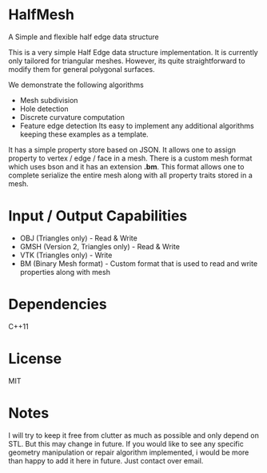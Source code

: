 # HalfMesh
A Simple and flexible half edge data structure

This is a very simple Half Edge data structure implementation. It is currently only tailored for
triangular meshes. However, its quite straightforward to modify them for general polygonal surfaces.

We demonstrate the following algorithms 
* Mesh subdivision
* Hole detection
* Discrete curvature computation
* Feature edge detection
Its easy to implement any additional algorithms keeping these examples as a template.


It has a simple property store based on JSON. It allows one to assign property to
vertex / edge / face in a mesh. There is a custom mesh format which uses bson and it has an
extension **.bm**. This format allows one to complete serialize the entire mesh along with
all property traits stored in a mesh.

# Input / Output Capabilities
* OBJ (Triangles only) - Read & Write
* GMSH (Version 2, Triangles only) - Read & Write
* VTK (Triangles only) - Write
* BM (Binary Mesh format) - Custom format that is used to read and write properties along with mesh

# Dependencies
C++11 

# License
MIT

# Notes
I will try to keep it free from clutter as much as possible and only depend on STL. 
But this may change in future. If you would like to see any specific geometry manipulation or
repair algorithm implemented, i would be more than happy to add it here in future. Just contact over email.
